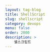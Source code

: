 ```yaml
---
layout: tag-blog
title: ShellScript
slug: shellscript
category: devops 
menu: false
order: 2000 
description: >
    쉘스크립트
---
```

